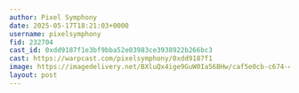 ```yaml
---
author: Pixel Symphony
date: 2025-05-17T18:21:03+0000
username: pixelsymphony
fid: 232704
cast_id: 0xdd9187f1e3bf9bba52e03983ce3938922b266bc3
cast: https://warpcast.com/pixelsymphony/0xdd9187f1
image: https://imagedelivery.net/BXluQx4ige9GuW0Ia56BHw/caf5e0cb-c674-4974-0a8f-c9a9965c3e00/original
layout: post
---
```

  

<img src='https://imagedelivery.net/BXluQx4ige9GuW0Ia56BHw/caf5e0cb-c674-4974-0a8f-c9a9965c3e00/original' alt='' referrerpolicy='no-referrer'/>